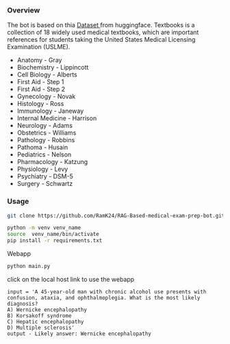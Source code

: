 ### Overview

The bot is based on thia <a href='https://huggingface.co/datasets/MedRAG/textbooks'> Dataset </a> from huggingface. 
Textbooks is a collection of 18 widely used medical textbooks, which are important references for students taking the United States Medical Licensing Examination (USLME).
<ul>
    <li>Anatomy - Gray</li>
    <li>Biochemistry - Lippincott</li>
    <li>Cell Biology - Alberts</li>
    <li>First Aid - Step 1</li>
    <li>First Aid - Step 2</li>
    <li>Gynecology - Novak</li>
    <li>Histology - Ross</li>
    <li>Immunology - Janeway</li>
    <li>Internal Medicine - Harrison</li>
    <li>Neurology - Adams</li>
    <li>Obstetrics - Williams</li>
    <li>Pathology - Robbins</li>
    <li>Pathoma - Husain</li>
    <li>Pediatrics - Nelson</li>
    <li>Pharmacology - Katzung</li>
    <li>Physiology - Levy</li>
    <li>Psychiatry - DSM-5</li>
    <li>Surgery - Schwartz</li>
</ul>

### Usage
```sh
git clone https://github.com/RamK24/RAG-Based-medical-exam-prep-bot.git
```

```sh
python -m venv venv_name
source  venv_name/bin/activate
pip install -r requirements.txt
```

Webapp
```sh
python main.py
```
click on the local host link to use the webapp

```text
input = 'A 45-year-old man with chronic alcohol use presents with confusion, ataxia, and ophthalmoplegia. What is the most likely diagnosis?
A) Wernicke encephalopathy
B) Korsakoff syndrome
C) Hepatic encephalopathy
D) Multiple sclerosis'
output - Likely answer: Wernicke encephalopathy
```

